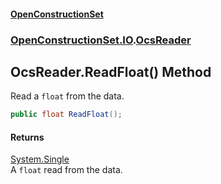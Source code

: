 #### [OpenConstructionSet](index.md 'index')
### [OpenConstructionSet.IO](index.md#OpenConstructionSet_IO 'OpenConstructionSet.IO').[OcsReader](T57tcFO5x0tbza6wZBV1Ww.md 'OpenConstructionSet.IO.OcsReader')
## OcsReader.ReadFloat() Method
Read a `float` from the data.  
```csharp
public float ReadFloat();
```
#### Returns
[System.Single](https://docs.microsoft.com/en-us/dotnet/api/System.Single 'System.Single')  
A `float` read from the data.
